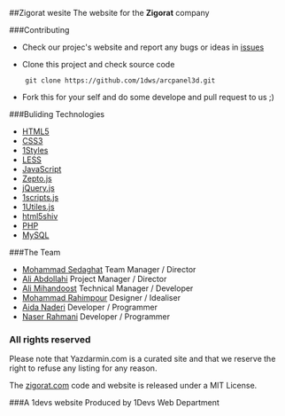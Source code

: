 ##Zigorat wesite
The website for the **Zigorat** company


###Contributing

* Check our projec's website and report any bugs or ideas in [issues](https://github.com/1dws/arcpanel3d/issues)

* Clone this project and check source code
```
    git clone https://github.com/1dws/arcpanel3d.git
```

* Fork this for your self and do some develope and pull request to us ;)


###Buliding Technologies
* [HTML5](http://ali.md/wiki/html5)
* [CSS3](http://ali.md/css3ref)
* [1Styles](http://ali.md/1styles)
* [LESS](http://ali.md/less)
* [JavaScript](http://ali.md/wiki/javascript)
* [Zepto.js](http://ali.md/zepto.js)
* [jQuery.js](http://ali.md/jquery.js)
* [1scripts.js](http://ali.md/1scripts.js)
* [1Utiles.js](http://ali.md/1utiles.js)
* [html5shiv](http://ali.md/html5shiv)
* [PHP](http://ali.md/php/)
* [MySQL](http://ali.md/wiki/mysql)


###The Team
* [Mohammad Sedaghat](http://127.0.0.1/) Team Manager / Director
* [Ali Abdollahi](https://github.com/aliab) Project Manager / Director
* [Ali Mihandoost](https://github.com/alimd) Technical Manager / Developer
* [Mohammad Rahimpour](https://127.0.0.1) Designer / Idealiser
* [Aida Naderi](hhttps://github.com/ainaderi) Developer / Programmer
* [Naser Rahmani](https://github.com/naserr) Developer / Programmer


### All rights reserved ###
Please note that Yazdarmin.com is a curated site and that we reserve the right to refuse any listing for any reason.

The [zigorat.com](http://zigorat.com) code and website is released under a MIT License.


###A 1devs website
Produced by 1Devs Web Department

